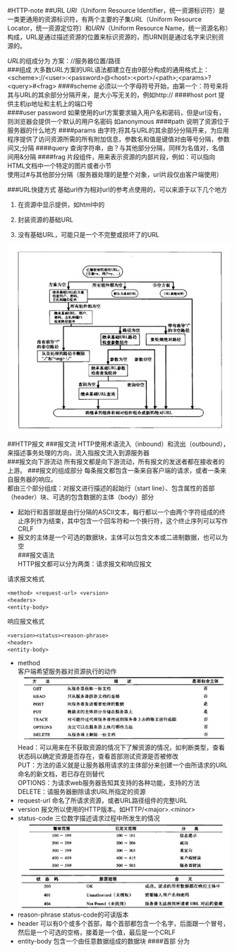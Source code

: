#HTTP-note
##URL
*URI*（Uniform Resource Identifier，统一资源标识符）是一类更通用的资源标识符，有两个主要的子集*URL*（Uniform Resource Locator，统一资源定位符）和*URN*（Uniform Resource Name，统一资源名称）构成，URL是通过描述资源的位置来标识资源的，而URN则是通过名字来识别资源的。  

*URL*的组成分为 方案：//服务器位置/路径  
###组成
大多数*URL*方案的URL语法都建立在由9部分构成的通用格式上：  
\<scheme\>://\<user\>:\<password\>@\<host\>:\<port\>/\<path\>;\<params\>?\<query\>#\<frag\>
####scheme
必须以一个字母符号开始，由第一个：符号来将其与URL的其余部分分隔开来，是大小写无关的，例如http://
####host port
提供主机ip地址和主机上的端口号  
####user password
如果使用的url方案要求输入用户名和密码，但是url没有，则浏览器会提供一个默认的用户名密码 如anonymous
####path
说明了资源位于服务器的什么地方
####params
由字符;将其与URL的其余部分分隔开来，为应用程序提供了访问资源所需的所有附加信息，参数名和值是键值对由等号分隔，参数间又;分隔
####query
查询字符串，由？与其他部分分隔，同样为名值对，名值间用&分隔
####frag
片段组件，用来表示资源的内部片段，例如：可以指向HTML文档中一个特定的图片或者小节  
使用过#与其他部分分隔（服务器处理的是整个对象，url片段仅由客户端使用）  

###URL快捷方式
基础url作为相对url的参考点使用的，可以来源于以下几个地方  

1. 在资源中显示提供，如html中的<base>  

2. 封装资源的基础URL  

3. 没有基础URL，可能只是一个不完整或损坏了的URL  

![http-url](img/http-url.png)  

##HTTP报文
###报文流
HTTP使用术语流入（inbound）和流出（outbound），来描述事务处理的方向，流入指报文流入到源服务器  
###报文向下游流动
所有报文都是向下游流动，所有报文的发送者都在接收者的上游。
###报文的组成部分
每条报文都包含一条来自客户端的请求，或者一条来自服务器的响应。  
都由三个部分组成：对报文进行描述的起始行（start line）、包含属性的首部（header）块、可选的包含数据的主体（body）部分  
  
* 起始行和首部就是由行分隔的ASCII文本，每行都以一个由两个字符组成的终止序列作为结束，其中包含一个回车符和一个换行符，这个终止序列可以写作CRLF
* 报文的主体是一个可选的数据块，主体可以包含文本或二进制数据，也可以为空  
###报文语法  
HTTP报文都可以分为两类：请求报文和响应报文  
  
请求报文格式  

    <method> <request-url> <version>
	<headers>
	<entity-body>  
  
响应报文格式  

	<version><status><reason-phrase>
	<header>
	<entity-body>  

* method  
  客户端希望服务器对资源执行的动作
  ![http-method](img/http-method.png)
  Head：可以用来在不获取资源的情况下了解资源的情况，如判断类型，查看状态码以确定资源是否存在，查看首部测试资源是否被修改  
  PUT：方法的语义就是让服务器用请求的主体部分来创建一个由所请求的URL命名的新文档，若已存在则替代  
  OPTIONS：为请求web服务器告知其支持的各种功能，支持的方法  
  DELETE：请服务器删除请求URL所指定的资源
* request-url
  命名了所请求资源，或者URL路径组件的完整URL
* version
  报文所以使用的HTTP版本。如HTTP/\<major\>.\<minor\>
* status-code
  三位数字描述请求过程中所发生的情况
  ![htto-status](img/http-status.png)
  ![htto-status(1)](img/http-status(1).png)
* reason-phrase
  status-code的可读版本
* header 
  可以有0个或多个首部，每个首部都包含一个名字，后面跟一个冒号，然后是一个可选的空格，接着是一个值，最后是一个CRLF
* entity-body
  包含一个由任意数据组成的数据块
####首部
分为


